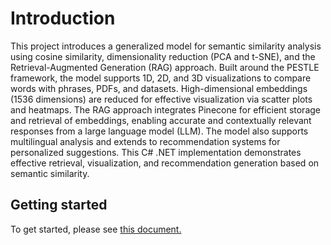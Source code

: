# Introduction
This project introduces a generalized model for semantic similarity analysis using cosine similarity, dimensionality reduction (PCA and t-SNE), and the Retrieval-Augmented Generation (RAG) approach. Built around the PESTLE framework, the model supports 1D, 2D, and 3D visualizations to compare words with phrases, PDFs, and datasets. High-dimensional embeddings (1536 dimensions) are reduced for effective visualization via scatter plots and heatmaps. The RAG approach integrates Pinecone for efficient storage and retrieval of embeddings, enabling accurate and contextually relevant responses from a large language model (LLM). The model also supports multilingual analysis and extends to recommendation systems for personalized suggestions. This C# .NET implementation demonstrates effective retrieval, visualization, and recommendation generation based on semantic similarity.

## Getting started
To get started, please see <a href="https://github.com/ali-raza-166/embeders-semantic-analysis/blob/main/Documentation/README.md">this document.</a>
